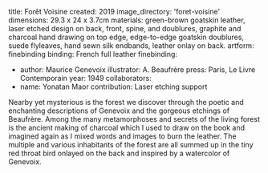title: Forêt Voisine 
created: 2019
image_directory: 'foret-voisine'
dimensions: 29.3 x 24 x 3.7cm
materials: green-brown goatskin leather, laser etched design on back, front, spine, and doublures, graphite and charcoal hand drawing on top edge, edge-to-edge goatskin doublures, suede flyleaves, hand sewn silk endbands, leather onlay on back.
artform: finebinding
binding: French full leather
finebinding: 
- author: Maurice Genevoix
  illustrator: A. Beaufrère
  press: Paris, Le Livre Contemporain
  year: 1949
collaborators: 
- name: Yonatan Maor
  contribution: Laser etching support

Nearby yet mysterious is the forest we discover through the poetic and enchanting descriptions of Genevoix and the gorgeous etchings of Beaufrère. Among the many metamorphoses and secrets of the living forest is the ancient making of charcoal which I used to draw on the book and imagined again as I mixed words and images to burn the leather. The multiple and various inhabitants of the forest are all summed up in the tiny red throat bird onlayed on the back and inspired by a watercolor of Genevoix.
